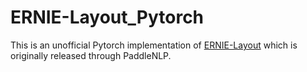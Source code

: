 # ERNIE-Layout_Pytorch

This is an unofficial Pytorch implementation of [ERNIE-Layout](http://arxiv.org/abs/2210.06155) which is originally released through PaddleNLP.



